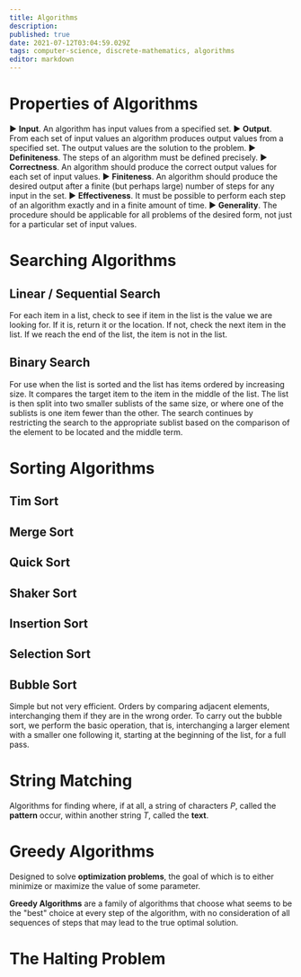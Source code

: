 ```yaml
---
title: Algorithms
description: 
published: true
date: 2021-07-12T03:04:59.029Z
tags: computer-science, discrete-mathematics, algorithms
editor: markdown
---
```


# Properties of Algorithms
▶ **Input**. An algorithm has input values from a specified set.
▶ **Output**. From each set of input values an algorithm produces output values from a specified
set. The output values are the solution to the problem.
▶ **Definiteness**. The steps of an algorithm must be defined precisely.
▶ **Correctness**. An algorithm should produce the correct output values for each set of input
values.
▶ **Finiteness**. An algorithm should produce the desired output after a finite (but perhaps
large) number of steps for any input in the set.
▶ **Effectiveness**. It must be possible to perform each step of an algorithm exactly and in a
finite amount of time.
▶ **Generality**. The procedure should be applicable for all problems of the desired form, not
just for a particular set of input values.

# Searching Algorithms

## Linear / Sequential Search
For each item in a list, check to see if item in the list is the value we are looking for. If it is, return it or the location. If not, check the next item in the list. If we reach the end of the list, the item is not in the list.

## Binary Search
For use when the list is sorted and the list has items ordered by increasing size. It compares the target item to the item in the middle of the list. The list is then split into two smaller sublists of the same size, or where one of the sublists is one item fewer than the other. The search continues by restricting the search to the appropriate sublist based on the comparison of the element to be located and the middle term.

# Sorting Algorithms
## Tim Sort
## Merge Sort
## Quick Sort
## Shaker Sort
## Insertion Sort

## Selection Sort
## Bubble Sort
Simple but not very efficient. Orders by comparing adjacent elements, interchanging them if they are in the wrong order. 
To carry out the bubble sort, we
perform the basic operation, that is, interchanging a larger element with a smaller one following
it, starting at the beginning of the list, for a full pass.
# String Matching
Algorithms for finding where, if at all, a string of characters $P$, called the **pattern** occur, within another string $T$, called the **text**.

# Greedy Algorithms
Designed to solve **optimization problems**, the goal of which is to either minimize or maximize the value of some parameter. 

**Greedy Algorithms** are a family of algorithms that choose what seems to be the "best" choice at every step of the algorithm, with no consideration of all sequences of steps that may lead to the true optimal solution.


# The Halting Problem
